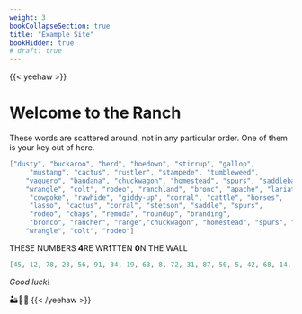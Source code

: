 ```yaml
---
weight: 3
bookCollapseSection: true
title: "Example Site"
bookHidden: true
# draft: true
---
```

{{< yeehaw >}}

# Welcome to the Ranch

These words are scattered around, not in any particular order. One of them is your key out of here.

```java
["dusty", "buckaroo", "herd", "hoedown", "stirrup", "gallop", 
     "mustang", "cactus", "rustler", "stampede", "tumbleweed", 
    "vaquero", "bandana", "chuckwagon", "homestead", "spurs", "saddlebag", 
    "wrangle", "colt", "rodeo", "ranchland", "bronc", "apache", "lariat",
     "cowpoke", "rawhide", "giddy-up", "corral", "cattle", "horses", 
     "lasso", "cactus", "corral", "stetson", "saddle", "spurs", 
     "rodeo", "chaps", "remuda", "roundup", "branding", 
     "bronco", "rancher", "range","chuckwagon", "homestead", "spurs", "saddlebag", 
    "wrangle", "colt", "rodeo"]
```

THESE NUMBERS **4**RE WR**1**TTEN **0️**N THE WALL

```java
[45, 12, 78, 23, 56, 91, 34, 19, 63, 8, 72, 31, 87, 50, 5, 42, 68, 14, 37, 84, 26, 60, 3, 71, 16, 98, 52, 10, 3, 62, 103, -2, 5, 27, 80, 1, 41, 20, 410, 210, 19, 14, 0, -23, 45, 12, 78, 23, 56, 91]
```

*Good luck!*

🏜🐄🌵
{{< /yeehaw >}}
